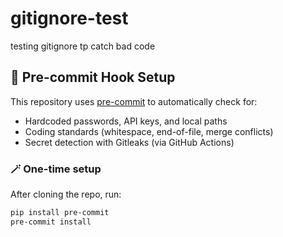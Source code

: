 # gitignore-test
testing gitignore tp catch bad code

## 🧩 Pre-commit Hook Setup

This repository uses [pre-commit](https://pre-commit.com) to automatically check for:
- Hardcoded passwords, API keys, and local paths  
- Coding standards (whitespace, end-of-file, merge conflicts)
- Secret detection with Gitleaks (via GitHub Actions)

### 🪄 One-time setup

After cloning the repo, run:

```bash
pip install pre-commit
pre-commit install

